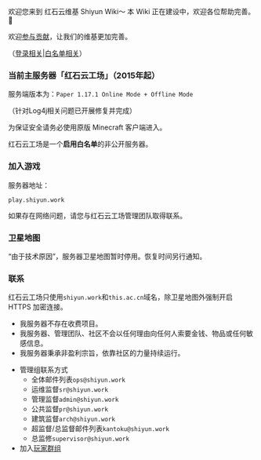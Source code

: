 欢迎您来到 红石云维基 Shiyun Wiki～ 本 Wiki 正在建设中，欢迎各位帮助完善。👏

欢迎[参与贡献](wiki/contribute.md)，让我们的维基更加完善。

（[登录相关](wiki/login.md)|[白名单相关](wiki/whitelist.md)）

### 当前主服务器「红石云工场」（2015年起）

服务端版本为：`Paper 1.17.1 Online Mode + Offline Mode`

（针对Log4j相关问题已开展修复并完成）

为保证安全请务必使用原版 Minecraft 客户端进入。

红石云工场是一个**启用白名单**的非公开服务器。

### 加入游戏

服务器地址：

```
play.shiyun.work
```

如果存在网络问题，请您与红石云工场管理团队取得联系。

### 卫星地图

“由于技术原因”，服务器卫星地图暂时停用。恢复时间另行通知。

### 联系

红石云工场只使用`shiyun.work`和`this.ac.cn`域名，除卫星地图外强制开启 HTTPS 加密连接。

- 我服务器不存在收费项目。
- 我服务器、管理团队、社区不会以任何理由向任何人索要金钱、物品或任何敏感信息。
- 我服务器秉承非盈利宗旨，依靠社区的力量持续运行。

* 管理组联系方式
  * 全体邮件列表`ops@shiyun.work`
  * 运维监督`sr@shiyun.work`
  * 管理监督`admin@shiyun.work`
  * 公共监督`pr@shiyun.work`
  * 建筑监督`arch@shiyun.work`
  * 超监督/总监督邮件列表`kantoku@shiyun.work`
  * 总监修`supervisor@shiyun.work`
* 加入[玩家群组](wiki/groups.md)
